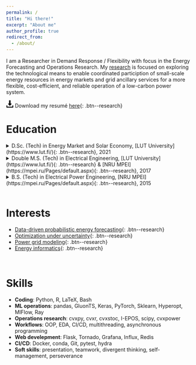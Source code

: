 ```yaml
---
permalink: /
title: "Hi there!"
excerpt: "About me"
author_profile: true
redirect_from: 
  - /about/
---
```


I am a Researcher in Demand Response / Flexibility with focus in the Energy Forecasting and Operations Research. My [research](research) is focused on exploring the technological means to enable coordinated particiption of small-scale energy resources in energy markets and grid ancillary services for a more flexible, cost-efficient, and reliable
operation of a low-carbon power system. 

<img style="vertical-align: center" width="20" height="20" src="/images/download.png" alt="Resume download">   Download my resumé [here](/files/CV_Mashlakov_A.pdf){: .btn--research}

Education
======

<details>
  <summary markdown="span"> D.Sc. (Tech) in Energy Market and Solar Economy, [LUT University](https://www.lut.fi/){: .btn--research}, 2021
</summary>
  <ul>
    <li>Dissertation: 
      <a href="https://lutpub.lut.fi/handle/10024/163509">
        <i>Flexibility aggregation of local energy systems—interconnecting, forecasting, and scheduling</i>
      </a>
    </li>
  </ul>
</details>
<details>
  <summary markdown="span"> Double M.S. (Tech) in Electrical Engineering, [LUT University](https://www.lut.fi/){: .btn--research} & [NRU MPEI](https://mpei.ru/Pages/default.aspx){: .btn--research}, 2017
</summary>
  <ul>
    <li>Specialization 1: Control Systems in Industrial Electronics.</li>
    <li>Specialization 2: Grid Protection and Automation</li>
    <li>Master's thesis: 
      <a href="https://lutpub.lut.fi/handle/10024/143328">
        <i>Simulations on dispersed voltage control in distribution network</i>
      </a>
    </li>
  </ul>

</details>
<details>
  <summary markdown="span"> B.S. (Tech) in Electrical Power Engineering, [NRU MPEI](https://mpei.ru/Pages/default.aspx){: .btn--research}, 2015
</summary>
  <ul>
    <li>Specialization: Relay Protection and Automation of Electrical Power Systems</li>
  </ul>
</details>

<br style="line-height: 1px"/>

Interests
======

* [Data-driven probabilistic energy forecasting](/research/energy-forecasting){: .btn--research}
* [Optimization under uncertainty](/research/optimization){: .btn--research}
* [Power grid modeling](/research/power-grid-modeling){: .btn--research}
* [Energy informatics](/research/energy-informatics){: .btn--research}

<br style="line-height: 1px"/>

Skills
======

* **Coding**: Python, R, LaTeX, Bash
* **ML operations**: pandas, GluonTS, Keras, PyTorch, Sklearn, Hyperopt, MlFlow, Ray
* **Operations research**: cvxpy, cvxr, cvxstoc, I-EPOS, scipy, cvxpower
* **Workflows**: OOP, EDA, CI/CD, multithreading, asynchronous programming
* **Web develepment**: Flask, Tornado, Grafana, Influx, Redis
* **CI/CD**: Docker, conda, Git, pytest, hydra
* **Soft skills**: presentation, teamwork, divergent thinking, self-management, perseverance

